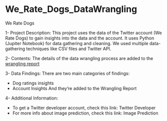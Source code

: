 # We_Rate_Dogs_DataWrangling
We Rate Dogs

1-	Project Description:
This project uses the data of the Twitter account (We Rate Dogs) to gain insights into the data and the account. It uses Python (Jupiter Notebook) for data gathering and cleaning. 
We used multiple data-gathering techniques like CSV files and Twitter API.

2-	Contents:
The details of the data wrangling process are added to the [wrangling report](https://github.com/YousefEzzeldeen/We_Rate_Dogs_DataWrangling/blob/master/wrangle_report.pdf)

3-	Data Findings:
There are two main categories of findings:
-  Dog ratings insights
- Account Insights 
And they’re added to the Wrangling Report

4-	Additional Information:

-  To get a Twitter developer account, check this link: Twitter Developer
- For more info about image prediction, check this link: Image Prediction 

